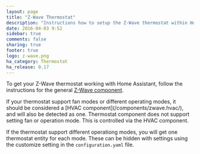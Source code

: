 ```yaml
---
layout: page
title: "Z-Wave Thermostat"
description: "Instructions how to setup the Z-Wave thermostat within Home Assistant."
date: 2016-04-03 9:52
sidebar: true
comments: false
sharing: true
footer: true
logo: z-wave.png
ha_category: Thermostat
ha_release: 0.17
---
```


To get your Z-Wave thermostat working with Home Assistant, follow the instructions for the general [Z-Wave component](/components/zwave/).

<p class='note'>
If your thermostat support fan modes or different operating modes, it should be considered a [HVAC component](/components/zwave.hvac/), and will also be detected as one. Thermostat component does not support setting fan or operation mode. This is controlled via the HVAC component.

If the thermostat support different operationg modes, you will get one thermostat entity for each mode. These can be hidden with settings using the customize setting in the `configuration.yaml` file.
</p>
